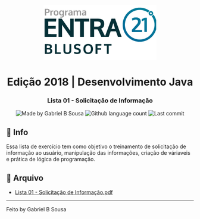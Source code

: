 <div align="center">
  <a href="https://blusoft.org.br/home/entra-21/">
  <img src="../../../../../../resources/images/Entra21-3-300x283.png" alt="Programa Entra21">
  </a>
  <h1>Edição 2018 | Desenvolvimento Java</h1>
</div>

<h3 align="center">
  Lista 01 - Solicitação de Informação
</h3>

<p align="center">
  <img alt="Made by Gabriel B Sousa" src="https://img.shields.io/badge/made%20by-Gabriel%20B%20Sousa-007d99?style=flat-square">

  <img alt="Github language count" src="https://img.shields.io/github/languages/count/gabrielbudke/entra21?color=007d99&style=flat-square">
  
  <img alt="Last commit" src="https://img.shields.io/github/last-commit/gabrielbudke/entra21?color=007d99&style=flat-square">
</p>

## :pushpin: Info

Essa lista de exercício tem como objetivo o treinamento de solicitação de informação ao usuário, manipulação das informações, criação de váriaveis e prática de lógica de programação.

## :open_file_folder: Arquivo

- [Lista 01 - Solicitação de Informação.pdf](https://github.com/gabrielbudke/entra21/blob/master/resources/listas/Lista%2001%20-%20Solicita%C3%A7%C3%A3o%20de%20Informa%C3%A7%C3%A3o.pdf)

---
Feito by Gabriel B Sousa
